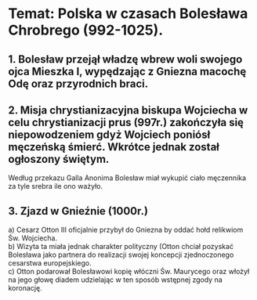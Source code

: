 # Temat: Polska w czasach Bolesława Chrobrego (992-1025).
## 1. Bolesław przejął władzę wbrew woli swojego ojca Mieszka I, wypędzając z Gniezna macochę Odę oraz przyrodnich braci.
## 2. Misja chrystianizacyjna biskupa Wojciecha w celu chrystianizacji prus (997r.) zakończyła się niepowodzeniem gdyż Wojciech poniósł męczeńską śmierć. Wkrótce jednak został ogłoszony świętym.
Według przekazu Galla Anonima Bolesław miał wykupić ciało męczennika za tyle srebra ile ono ważyło.
## 3. Zjazd w Gnieźnie (1000r.) 
a) Cesarz Otton III oficjalnie przybył do Gniezna by oddać hołd relikwiom Św. Wojciecha.   
b) Wizyta ta miała jednak charakter polityczny (Otton chciał pozyskać Bolesława jako partnera do realizacji swojej koncepcji zjednoczonego cesarstwa europejskiego.  
c) Otton podarował Bolesławowi kopię włóczni Św. Maurycego oraz włożył na jego głowę diadem udzielając w ten sposób wstępnej zgody na koronację.

